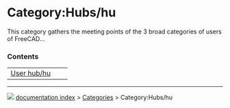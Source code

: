 # Category:Hubs/hu
This category gathers the meeting points of the 3 broad categories of users of FreeCAD\...

### Contents

|     |     |     |
| --- | --- | --- |
| [User hub/hu](User_hub/hu.md) |



---
![](images/Right_arrow.png) [documentation index](../README.md) > [Categories](Category_Categories.md) > Category:Hubs/hu
